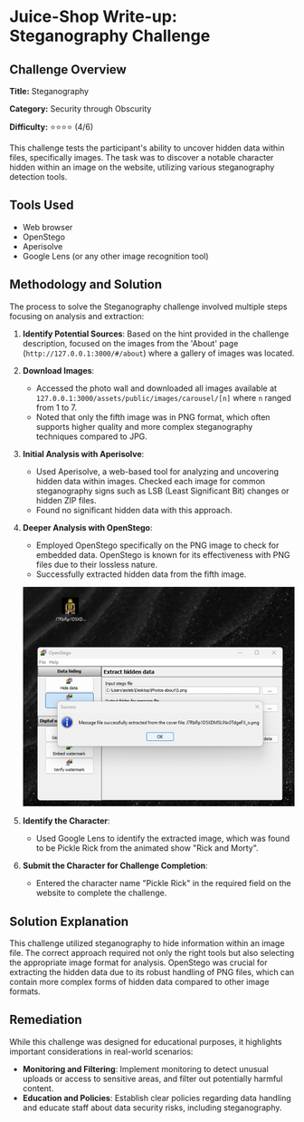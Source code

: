 # Juice-Shop Write-up: Steganography Challenge

## Challenge Overview

**Title:** Steganography

**Category:** Security through Obscurity

**Difficulty:** ⭐⭐⭐⭐ (4/6)

This challenge tests the participant's ability to uncover hidden data within files, specifically images. The task was to discover a notable character hidden within an image on the website, utilizing various steganography detection tools.

## Tools Used

- Web browser
- OpenStego
- Aperisolve
- Google Lens (or any other image recognition tool)

## Methodology and Solution

The process to solve the Steganography challenge involved multiple steps focusing on analysis and extraction:

1. **Identify Potential Sources**: Based on the hint provided in the challenge description, focused on the images from the 'About' page (`http://127.0.0.1:3000/#/about`) where a gallery of images was located.

2. **Download Images**:
   - Accessed the photo wall and downloaded all images available at `127.0.0.1:3000/assets/public/images/carousel/[n]` where `n` ranged from 1 to 7.
   - Noted that only the fifth image was in PNG format, which often supports higher quality and more complex steganography techniques compared to JPG.

3. **Initial Analysis with Aperisolve**:
   - Used Aperisolve, a web-based tool for analyzing and uncovering hidden data within images. Checked each image for common steganography signs such as LSB (Least Significant Bit) changes or hidden ZIP files.
   - Found no significant hidden data with this approach.

4. **Deeper Analysis with OpenStego**:
   - Employed OpenStego specifically on the PNG image to check for embedded data. OpenStego is known for its effectiveness with PNG files due to their lossless nature.
   - Successfully extracted hidden data from the fifth image.

   ![open stego](../assets/difficulty4/steganography.png)

5. **Identify the Character**:
   - Used Google Lens to identify the extracted image, which was found to be Pickle Rick from the animated show "Rick and Morty".

6. **Submit the Character for Challenge Completion**:
   - Entered the character name "Pickle Rick" in the required field on the website to complete the challenge.

## Solution Explanation

This challenge utilized steganography to hide information within an image file. The correct approach required not only the right tools but also selecting the appropriate image format for analysis. OpenStego was crucial for extracting the hidden data due to its robust handling of PNG files, which can contain more complex forms of hidden data compared to other image formats.

## Remediation

While this challenge was designed for educational purposes, it highlights important considerations in real-world scenarios:
- **Monitoring and Filtering**: Implement monitoring to detect unusual uploads or access to sensitive areas, and filter out potentially harmful content.
- **Education and Policies**: Establish clear policies regarding data handling and educate staff about data security risks, including steganography.

